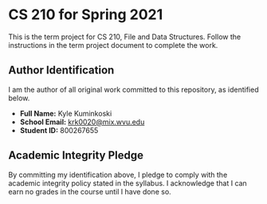 # CS 210 for Spring 2021

This is the term project for CS 210, File and Data Structures. Follow the instructions in the term project document to complete the work.

## Author Identification

I am the author of all original work committed to this repository, as identified below.

+ **Full Name:** Kyle Kuminkoski
+ **School Email:** krk0020@mix.wvu.edu
+ **Student ID:** 800267655

## Academic Integrity Pledge

By committing my identification above, I pledge to comply with the academic integrity policy stated in the syllabus. I acknowledge that I can earn no grades in the course until I have done so.